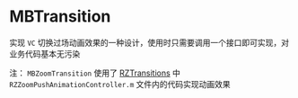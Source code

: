 # MBTransition

实现 `VC` 切换过场动画效果的一种设计，使用时只需要调用一个接口即可实现，对业务代码基本无污染

注： `MBZoomTransition` 使用了 [RZTransitions](https://github.com/Raizlabs/RZTransitions) 中 `RZZoomPushAnimationController.m` 文件内的代码实现动画效果

